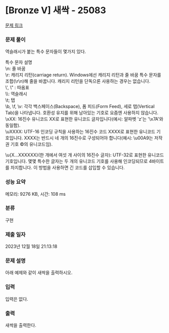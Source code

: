 # [Bronze V] 새싹 - 25083 

[문제 링크](https://www.acmicpc.net/problem/25083) 

### 문제 풀이
역슬래시가 붙는 특수 문자들이 몇가지 있다.

특수 문자	설명  
\n: 줄 바꿈  
\r: 	캐리지 리턴(carriage return). Windows에선 캐리지 리턴과 줄 바꿈 특수 문자를 조합(\r\n)해 줄을 바꿉니다. 캐리지 리턴을 단독으론 사용하는 경우는 없습니다.  
\\', \\"	: 따옴표  
\\\\: 역슬래시  
\t; 	탭  
\b, \f, \v:	각각 백스페이스(Backspace), 폼 피드(Form Feed), 세로 탭(Vertical Tab)을 나타냅니다. 호환성 유지를 위해 남아있는 기호로 요즘엔 사용하지 않습니다.  
\xXX:	16진수 유니코드 XX로 표현한 유니코드 글자입니다(예시: 알파벳 'z'는 '\x7A'와 동일함).  
\uXXXX:	UTF-16 인코딩 규칙을 사용하는 16진수 코드 XXXX로 표현한 유니코드 기호입니다. XXXX는 반드시 네 개의 16진수로 구성되어야 합니다(예시: \u00A9는 저작권 기호 ©의 유니코드임). 
 
\u{X…XXXXXX}(한 개에서 여섯 개 사이의 16진수 글자):	UTF-32로 표현한 유니코드 기호입니다. 몇몇 특수한 글자는 두 개의 유니코드 기호를 사용해 인코딩되므로 4바이트를 차지합니다. 이 방법을 사용하면 긴 코드를 삽입할 수 있습니다.  

### 성능 요약

메모리: 9276 KB, 시간: 108 ms

### 분류

구현

### 제출 일자

2023년 12월 18일 21:13:18

### 문제 설명

<p>아래 예제와 같이 새싹을 출력하시오.</p>

### 입력 

 <p>입력은 없다.</p>

### 출력 

 <p>새싹을 출력한다.</p>

